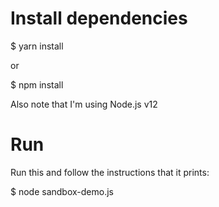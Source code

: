 # Install dependencies

$ yarn install

or

$ npm install

Also note that I'm using Node.js v12


# Run

Run this and follow the instructions that it prints:

$ node sandbox-demo.js
